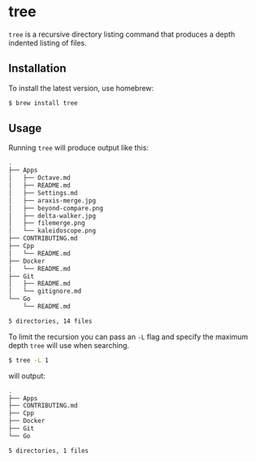 # tree

`tree` is a recursive directory listing command that produces a depth indented listing of files.

## Installation

To install the latest version, use homebrew:

```bash
$ brew install tree
```

## Usage

Running `tree` will produce output like this:

```bash
.
├── Apps
│   ├── Octave.md
│   ├── README.md
│   ├── Settings.md
│   ├── araxis-merge.jpg
│   ├── beyond-compare.png
│   ├── delta-walker.jpg
│   ├── filemerge.png
│   └── kaleidoscope.png
├── CONTRIBUTING.md
├── Cpp
│   └── README.md
├── Docker
│   └── README.md
├── Git
│   ├── README.md
│   └── gitignore.md
└── Go
    └── README.md

5 directories, 14 files
```

To limit the recursion you can pass an `-L` flag and specify the maximum depth `tree` will use when searching.

```bash
$ tree -L 1
```

will output:

```bash
.
├── Apps
├── CONTRIBUTING.md
├── Cpp
├── Docker
├── Git
└── Go

5 directories, 1 files
```

